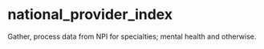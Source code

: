# national_provider_index

Gather, process data from NPI for specialties; mental health and otherwise.

